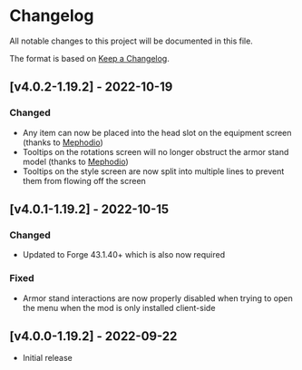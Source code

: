 # Changelog
All notable changes to this project will be documented in this file.

The format is based on [Keep a Changelog].

## [v4.0.2-1.19.2] - 2022-10-19
### Changed
- Any item can now be placed into the head slot on the equipment screen (thanks to [Mephodio])
- Tooltips on the rotations screen will no longer obstruct the armor stand model (thanks to [Mephodio])
- Tooltips on the style screen are now split into multiple lines to prevent them from flowing off the screen

## [v4.0.1-1.19.2] - 2022-10-15
### Changed
- Updated to Forge 43.1.40+ which is also now required
### Fixed
- Armor stand interactions are now properly disabled when trying to open the menu when the mod is only installed client-side

## [v4.0.0-1.19.2] - 2022-09-22
- Initial release

[Keep a Changelog]: https://keepachangelog.com/en/1.0.0/
[Mephodio]: https://github.com/Mephodio
